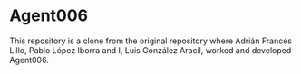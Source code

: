 # Agent006
This repository is a clone from the original repository where Adrián Francés Lillo, Pablo López Iborra and I, Luis González Aracil, worked and developed Agent006.
